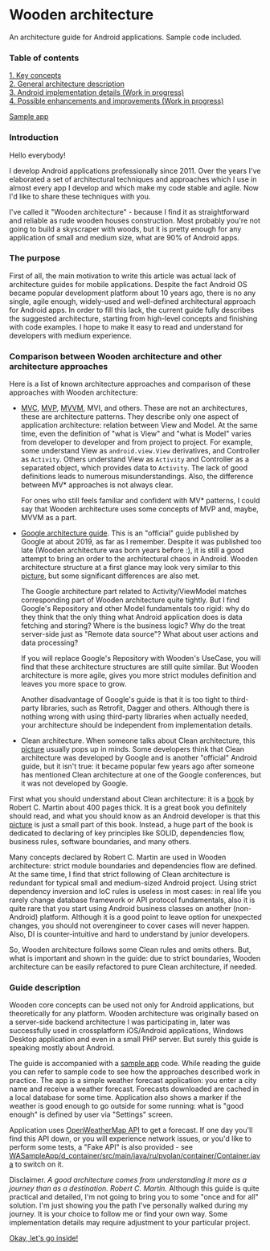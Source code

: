 # Wooden architecture

An architecture guide for Android applications. Sample code included.

### Table of contents

[1. Key concepts](./Chapter1/index.md)  
[2. General architecture description](./Chapter2/index.md)  
[3. Android implementation details (Work in progress)](README.md)  
[4. Possible enhancements and improvements (Work in progress)](README.md)  

[Sample app](./WASampleApp)  

### Introduction

Hello everybody!

I develop Android applications professionally since 2011. Over the years I've elaborated a set of architectural techniques and approaches which I use in almost every app I develop and which make my code stable and agile. Now I'd like to share these techniques with you.

I've called it "Wooden architecture" - because I find it as straightforward and reliable as rude wooden houses construction. Most probably you're not going to build a skyscraper with woods, but it is pretty enough for any application of small and medium size, what are 90% of Android apps.

### The purpose

First of all, the main motivation to write this article was actual lack of architecture guides for mobile applications. Despite the fact Android OS became popular development platform about 10 years ago, there is no any single, agile enough, widely-used and well-defined architectural approach for Android apps. In order to fill this lack, the current guide fully describes the suggested architecture, starting from high-level concepts and finishing with code examples. I hope to make it easy to read and understand for developers with medium experience.

### Comparison between Wooden architecture and other architecture approaches

Here is a list of known architecture approaches and comparison of these approaches with Wooden architecture:

- [MVC](https://en.wikipedia.org/wiki/Model%E2%80%93view%E2%80%93controller), [MVP](https://en.wikipedia.org/wiki/Model%E2%80%93view%E2%80%93presenter), [MVVM](https://en.wikipedia.org/wiki/Model%E2%80%93view%E2%80%93viewmodel), MVI, and others. These are not an architectures, these are architecture patterns. They describe only one aspect of application architecture: relation between View and Model. At the same time, even the definition of "what is View" and "what is Model" varies from developer to developer and from project to project. For example, some understand View as `android.view.View` derivatives, and Controller as `Activity`. Others understand View as `Activity` and Controller as a separated object, which provides data to `Activity`. The lack of good definitions leads to numerous misunderstandings. Also, the difference between MV* approaches is not always clear.  

  For ones who still feels familiar and confident with MV* patterns, I could say that Wooden architecture uses some concepts of MVP and, maybe, MVVM as a part.

- [Google architecture guide](https://developer.android.com/jetpack/guide). This is an "official" guide published by Google at about 2019, as far as I remember. Despite it was published too late (Wooden architecture was born years before :), it is still a good attempt to bring an order to the architectural chaos in Android. Wooden architecture structure at a first glance may look very similar to this [picture](https://developer.android.com/jetpack/guide#overview), but some significant differences are also met.

  The Google architecture part related to Activity/ViewModel matches corresponding part of Wooden architecture quite tightly. But I find Google's Repository and other Model fundamentals too rigid: why do they think that the only thing what Android application does is data fetching and storing? Where is the business logic? Why do the treat server-side just as "Remote data source"? What about user actions and data processing?

  If you will replace Google's Repository with Wooden's UseCase, you will find that these architecture structures are still quite similar. But Wooden architecture is more agile, gives you more strict modules definition and leaves you more space to grow.

  Another disadvantage of Google's guide is that it is too tight to third-party libraries, such as Retrofit, Dagger and others. Although there is nothing wrong with using third-party libraries when actually needed, your architecture should be independent from implementation details.

- Clean architecture. When someone talks about Clean architecture, this [picture](https://medium.com/android-dev-hacks/detailed-guide-on-android-clean-architecture-9eab262a9011) usually pops up in minds. Some developers think that Clean architecture was developed by Google and is another "official" Android guide, but it isn't true: it became popular few years ago after someone has mentioned Clean architecture at one of the Google conferences, but it was not developed by Google.

 First what you should understand about Clean architecture: it is a [book](https://www.oreilly.com/library/view/clean-architecture-a/9780134494272/) by Robert C. Martin about 400 pages thick. It is a great book you definitely should read, and what you should know as an Android developer is that this [picture](https://medium.com/android-dev-hacks/detailed-guide-on-android-clean-architecture-9eab262a9011) is just a small part of this book. Instead, a huge part of the book is dedicated to declaring of key principles like SOLID, dependencies flow, business rules, software boundaries, and many others.

 Many concepts declared by Robert C. Martin are used in Wooden architecture: strict module boundaries and dependencies flow are defined. At the same time, I find that strict following of Clean architecture is redundant for typical small and medium-sized Android project. Using strict dependency inversion and IoC rules is useless in most cases: in real life you rarely change database framework or API protocol fundamentals, also it is quite rare that you start using Android business classes on another (non-Android) platform. Although it is a good point to leave option for unexpected changes, you should not overengineer to cover cases will never happen. Also, DI is counter-intuitive and hard to understand by junior developers.

 So, Wooden architecture follows some Clean rules and omits others. But, what is important and shown in the guide: due to strict boundaries, Wooden architecture can be easily refactored to pure Clean architecture, if needed.

### Guide description

Wooden core concepts can be used not only for Android applications, but theoretically for any platform. Wooden architecture was originally based on a server-side backend architecture I was participating in, later was successfully used in crossplatform iOS/Android applications, Windows Desktop application and even in a small PHP server. But surely this guide is speaking mostly about Android.

The guide is accompanied with a [sample app](./WASampleApp) code. While reading the guide you can refer to sample code to see how the approaches described work in practice. The app is a simple weather forecast application: you enter a city name and receive a weather forecast. Forecasts downloaded are cached in a local database for some time. Application also shows a marker if the weather is good enough to go outside for some running: what is "good enough" is defined by user via "Settings" screen.

Application uses [OpenWeatherMap API](https://openweathermap.org/api) to get a forecast. If one day you'll find this API down, or you will experience network issues, or you'd like to perform some tests, a "Fake API" is also provided - see [WASampleApp/d_container/src/main/java/ru/pvolan/container/Container.java](./WASampleApp/d_container/src/main/java/ru/pvolan/container/Container.java) to switch on it.

Disclaimer. _A good architecture comes from understanding it more as a journey than as a destination. Robert C. Martin._ Although this guide is quite practical and detailed, I'm not going to bring you to some "once and for all" solution. I'm just showing you the path I've personally walked during my journey. It is your choice to follow me or find your own way. Some implementation details may require adjustment to your particular project.  

[Okay, let's go inside!](./Chapter1/index.md)  
